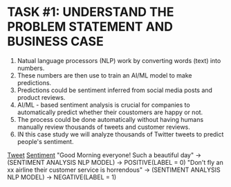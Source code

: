 # TASK #1: UNDERSTAND THE PROBLEM STATEMENT AND BUSINESS CASE

  1. Natual language processors (NLP) work by converting words (text) into numbers. 
  2. These numbers are then use to train an AI/ML model to make predictions.
  3. Predictions could be sentiment inferred from social media posts and product reviews.
  4. AI/ML - based sentiment analysis is crucial for companies to automatically predict whether their coustomers are happy or not.
  5. The process could be done automatically without having humans manually review thousands of tweets and customer reviews. 
  6. IN this case study we will analyze thousands of Twitter tweets to predict people's sentiment.
  
  <u>Tweet</u>                                                                                                <u>Sentiment</u>
  "Good Morning everyone! Such a beautiful day"                    -> (SENTIMENT ANALYSIS NLP MODEL) ->       POSITIVE(LABEL = 0)
  "Don't fly an xx airline their customer service is horrendous"   -> (SENTIMENT ANALYSIS NLP MODEL) ->       NEGATIVE(LABEL = 1)
